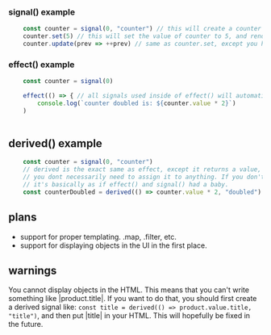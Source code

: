 ### signal() example
```javascript
    const counter = signal(0, "counter") // this will create a counter signal, which will look for all nodes in the HTML document that contains '|counter|' and automatically render the changes to counter.
    counter.set(5) // this will set the value of counter to 5, and render the new value.
    counter.update(prev => ++prev) // same as counter.set, except you have access to the previous value.
```

### effect() example
```javascript
    const counter = signal(0)

    effect(() => { // all signals used inside of effect() will automatically subscribe. The effect rerun everytime a signal used inside changes.
        console.log(`counter doubled is: ${counter.value * 2}`)
    )
    
```

## derived() example
```javascript
    const counter = signal(0, "counter")
    // derived is the exact same as effect, except it returns a value, and like signal(), you can give it a second argument. The second argument is explained in the signal() example.
    // you dont necessarily need to assign it to anything. If you don't, it will still reflect the changes in the UI.
    // it's basically as if effect() and signal() had a baby. 
    const counterDoubled = derived(() => counter.value * 2, "doubled")
```

## plans
* support for proper templating. .map, .filter, etc.
* support for displaying objects in the UI in the first place. 


## warnings
You cannot display objects in the HTML. This means that you can't write something like |product.title|. If you want to do that, you should first create a derived signal like: ```const title = derived(() => product.value.title, "title")```, and then put |title| in your HTML. This will hopefully be fixed in the future. 
